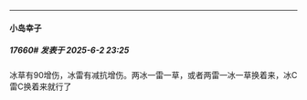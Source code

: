 ﻿
*****

####  小岛幸子  
##### 17660#       发表于 2025-6-2 23:25

冰草有90增伤，冰雷有减抗增伤。两冰一雷一草，或者两雷一冰一草换着来，冰C雷C换着来就行了

